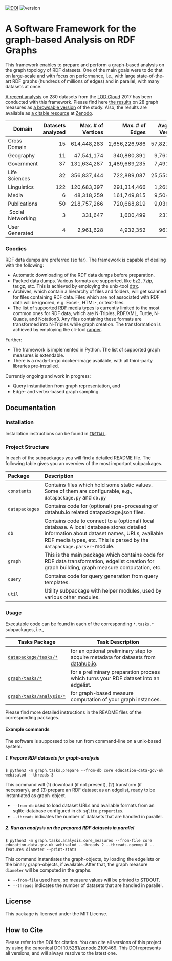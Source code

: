 [![DOI](https://zenodo.org/badge/DOI/10.5281/zenodo.2109469.svg)](https://doi.org/10.5281/zenodo.2109469)
![version](https://img.shields.io/github/v/release/mazlo/lodcc)

# A Software Framework for the graph-based Analysis on RDF Graphs

This framework enables to prepare and perform a graph-based analysis on the graph topology of RDF datasets. One of the main goals were to do that on large-scale and with focus on performance, i.e., with large state-of-the-art RDF graphs (hundreds of millions of edges) and in parallel, with many datasets at once. 

[A recent analysis](https://arxiv.org/abs/1907.01885) on 280 datasets from the [LOD Cloud](https://lod-cloud.net/) 2017 has been conducted with this framework. Please find here [the results](https://github.com/mazlo/lod-graph-analysis) on 28 graph measures as [a browsable version](http://data.gesis.org/lodcc/2017-08) of the study. Also, the results are available as [a citable resource](https://doi.org/10.5281/zenodo.1214433) at [Zenodo](https://zenodo.org/). 

| __Domain__ | __Datasets analyzed__ | __Max. # of Vertices__ | __Max. # of Edges__ | __Avg. # of Vertices__ | __Avg. # of Edges__ | 
| ---------- | ------------------: | ----------------------: | -------------------: | ----------------------: | -------------------: | 
| Cross Domain | 15 | 614,448,283 | 2,656,226,986 | 57,827,358 | 218,930,066 |
| Geography | 11 | 47,541,174 | 340,880,391 | 9,763,721 | 61,049,429 |
| Government | 37 | 131,634,287 | 1,489,689,235 | 7,491,531 | 71,263,878 |
| Life Sciences | 32 | 356,837,444 | 722,889,087 | 25,550,646 | 85,262,882 |
| Linguistics | 122 | 120,683,397 | 291,314,466 | 1,260,455 | 3,347,268 |
| Media | 6 | 48,318,259 | 161,749,815 | 9,504,622 | 31,100,859 |
| Publications | 50 | 218,757,266 | 720,668,819 | 9,036,204 | 28,017,502 |
| Social Networking | 3 | 331,647 | 1,600,499 | 237,003 | 1,062,986 |
| User Generated | 4 | 2,961,628 | 4,932,352 | 967,798 | 1,992,069 |

### Goodies

RDF data dumps are preferred (so far). The framework is capable of dealing with the following:

* Automatic downloading of the RDF data dumps before preparation.
* Packed data dumps. Various formats are supported, like bz2, 7zip, tar.gz, etc. This is achieved by employing the unix-tool [dtrx](https://brettcsmith.org/2007/dtrx/).
* Archives, which contain a hierarchy of files and folders, will get scanned for files containing RDF data. Files which are not associated with RDF data will be ignored, e.g. Excel-, HTML-, or text-files.
* The list of supported [RDF media types](https://www.w3.org/2008/01/rdf-media-types) is currently limited to the most common ones for RDF data, which are N-Triples, RDF/XML, Turtle, N-Quads, and Notation3. Any files containing these formats are transformed into N-Triples while graph creation. The transformation is achieved by employing the cli-tool [rapper](http://librdf.org/raptor/). 

Further:

+ The framework is implemented in Python. The list of supported graph measures is extendable.
+ There is a ready-to-go docker-image available, with all third-party libraries pre-installed.

Currently ongoing and work in progress:

+ Query instantiation from graph representation, and
+ Edge- and vertex-based graph sampling.

## Documentation

### Installation

Installation instructions can be found in [`INSTALL`](INSTALL).

### Project Structure

In each of the subpackages you will find a detailed README file. The following table gives you an overview of the most important subpackages.

| Package | Description |
| :------ | :---------- |
| `constants` | Contains files which hold some static values. Some of them are configurable, e.g., `datapackage.py` and `db.py` | 
| `datapackages` | Contains code for (optional) pre-processing of datahub.io related datapackage.json files. |
| `db`      | Contains code to connect to a (optional) local database. A local database stores detailed information about dataset names, URLs, available RDF media types, etc. This is parsed by the `datapackage.parser`-module. | 
| `graph`   | This is the main package which contains code for RDF data transformation, edgelist creation for graph building, graph measure computation, etc. | 
| `query`   | Contains code for query generation from query templates. |
| `util`    | Utility subpackage with helper modules, used by various other modules. |


### Usage

Executable code can be found in each of the corresponding `*.tasks.*` subpackages, i.e., 

| Tasks Package | Task Description |
| ------- | ----------- |
| [`datapackage/tasks/*`](datapackage/tasks/README.md) | for an optional preliminary step to acquire metadata for datasets from [datahub.io](http://old.datahub.io). |
| [`graph/tasks/*`](graph/tasks/README.md) | for a preliminary preparation process which turns your RDF dataset into an edgelist. |
| [`graph/tasks/analysis/*`](graph/tasks/analysis/README.md) | for graph-based measure computation of your graph instances. |

Please find more detailed instructions in the README files of the corresponding packages. 

#### Example commands

The software is suppossed to be run from command-line on a unix-based system.

##### 1. Prepare RDF datasets for graph-analysis

```
$ python3 -m graph.tasks.prepare --from-db core education-data-gov-uk webisalod --threads 3
```

This command will (1) download (if not present), (2) transform (if necessary), and (3) prepare an RDF dataset as an edgelist, ready to be instantiated as graph-object. 

- `--from-db` used to load dataset URLs and available formats from an sqlite-database configured in `db.sqlite.properties`.
- `--threads` indicates the number of datasets that are handled in parallel.

##### 2. Run an analysis on the prepared RDF datasets in parallel

```
$ python3 -m graph.tasks.analysis.core_measures --from-file core education-data-gov-uk webisalod --threads 2 --threads-openmp 8 --features diameter --print-stats
```

This command instantiates the graph-objects, by loading the edgelists or the binary graph-objects, if available. After that, the graph measure `diameter` will be computed in the graphs. 

- `--from-file` used here, so measure values will be printed to STDOUT. 
- `--threads` indicates the number of datasets that are handled in parallel.

## License

This package is licensed under the MIT License.

## How to Cite

Please refer to the DOI for citation. You can cite all versions of this project by using the canonical DOI [10.5281/zenodo.2109469](https://doi.org/10.5281/zenodo.2109469). This DOI represents all versions, and will always resolve to the latest one.


